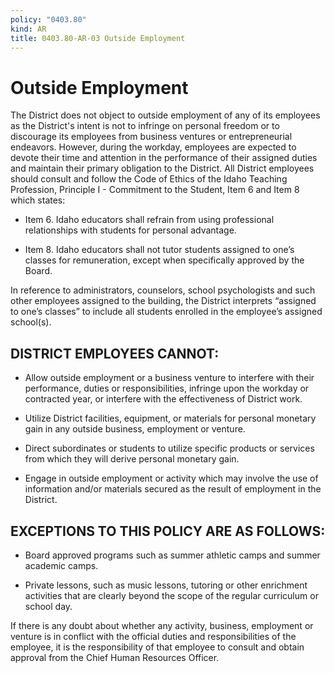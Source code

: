 ```yaml
---
policy: "0403.80"
kind: AR
title: 0403.80-AR-03 Outside Employment
---
```


# Outside Employment

The District does not object to outside employment of any of its employees as the District's intent is not to infringe on personal freedom or to discourage its employees from business ventures or entrepreneurial endeavors. However, during the workday, employees are expected to devote their time and attention in the performance of their assigned duties and maintain their primary obligation to the District.  All District employees should consult and follow the Code of Ethics of the Idaho Teaching Profession, Principle I - Commitment to the Student, Item 6 and Item 8 which states:

- Item 6. Idaho educators shall refrain from using professional relationships with students for personal advantage.

- Item 8. Idaho educators shall not tutor students assigned to one’s classes for remuneration, except when specifically approved by the Board.

In reference to administrators, counselors, school psychologists and such other employees assigned to the building, the District interprets “assigned to one’s classes” to include all students enrolled in the employee’s assigned school(s).

## DISTRICT EMPLOYEES CANNOT:

- Allow outside employment or a business venture to interfere with their performance, duties or responsibilities, infringe upon the workday or contracted year, or interfere with the effectiveness of District work.

- Utilize District facilities, equipment, or materials for personal monetary gain in any outside business, employment or venture.

- Direct subordinates or students to utilize specific products or services from which they will derive personal monetary gain.

- Engage in outside employment or activity which may involve the use of information and/or materials secured as the result of employment in the District.

## EXCEPTIONS TO THIS POLICY ARE AS FOLLOWS:

- Board approved programs such as summer athletic camps and summer academic camps.

- Private lessons, such as music lessons, tutoring or other enrichment activities that are clearly beyond the scope of the regular curriculum or school day.

If there is any doubt about whether any activity, business, employment or venture is in conflict with the official duties and responsibilities of the employee, it is the responsibility of that employee to consult and obtain approval from the Chief Human Resources Officer.

